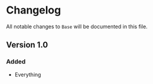 # Changelog

All notable changes to `Base` will be documented in this file.

## Version 1.0

### Added
- Everything
